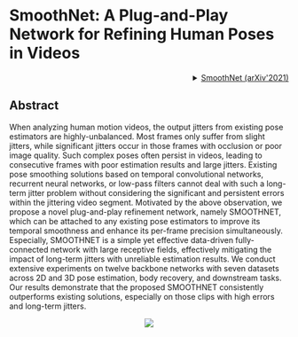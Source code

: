 # SmoothNet: A Plug-and-Play Network for Refining Human Poses in Videos

<!-- [ALGORITHM] -->

<details>
<summary align="right"><a href="https://arxiv.org/abs/2112.13715">SmoothNet (arXiv'2021)</a></summary>

```bibtex
@article{zeng2021smoothnet,
  title={SmoothNet: A Plug-and-Play Network for Refining Human Poses in Videos},
  author={Zeng, Ailing and Yang, Lei and Ju, Xuan and Li, Jiefeng and Wang, Jianyi and Xu, Qiang},
  journal={arXiv preprint arXiv:2112.13715},
  year={2021}
}
```

</details>

## Abstract

<!-- [ABSTRACT] -->
When analyzing human motion videos, the output jitters from existing pose estimators are highly-unbalanced. Most frames only suffer from slight jitters, while significant jitters occur in those frames with occlusion or poor image quality. Such complex poses often persist in videos, leading to consecutive frames with poor estimation results and large jitters. Existing pose smoothing solutions based on temporal convolutional networks, recurrent neural networks, or low-pass filters cannot deal with such a long-term jitter problem without considering the significant and persistent errors within the jittering video segment. Motivated by the above observation, we propose a novel plug-and-play refinement network, namely SMOOTHNET, which can be attached to any existing pose estimators to improve its temporal smoothness and enhance its per-frame precision simultaneously. Especially, SMOOTHNET is a simple yet effective data-driven fully-connected network with large receptive fields, effectively mitigating the impact of long-term jitters with unreliable estimation results. We conduct extensive experiments on twelve backbone networks with seven datasets across 2D and 3D pose estimation, body recovery, and downstream tasks. Our results demonstrate that the proposed SMOOTHNET consistently outperforms existing solutions, especially on those clips with high errors and long-term jitters.

<!-- [IMAGE] -->

<div align=center>
<img src="https://user-images.githubusercontent.com/15977946/161272519-0165c0e2-f0e8-45ad-88dd-ddb49fc81bda.png">
</div>
